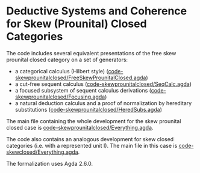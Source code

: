 # Deductive Systems and Coherence for Skew (Prounital) Closed Categories

The code includes several equivalent presentations of the free skew prounital closed category on a set of generators:
- a categorical calculus (Hilbert style) ([code-skewprounitalclosed/FreeSkewProunitalClosed.agda](https://github.com/niccoloveltri/skewclosedcats/blob/master/code-skewprounitalclosed/FreeSkewProunitalClosed.agda))
- a cut-free sequent calculus ([code-skewprounitalclosed/SeqCalc.agda](https://github.com/niccoloveltri/skewclosedcats/blob/master/code-skewprounitalclosed/SeqCalc.agda))
- a focused subsystem of sequent calculus derivations ([code-skewprounitalclosed/Focusing.agda](https://github.com/niccoloveltri/skewclosedcats/blob/master/code-skewprounitalclosed/Focusing.agda))
- a natural deduction calculus and a proof of normalization by hereditary substitutions ([code-skewprounitalclosed/HeredSubs.agda](https://github.com/niccoloveltri/skewclosedcats/blob/master/code-skewprounitalclosed/HeredSubs.agda))

The main file containing the whole development for the skew prounital closed case is [code-skewprounitalclosed/Everything.agda](https://github.com/niccoloveltri/skewclosedcats/blob/master/code-skewprounitalclosed/Everything.agda).

The code also contains an analogous development for skew closed categories (i.e. with a represented unit I).
The main file in this case is [code-skewclosed/Everything.agda](https://github.com/niccoloveltri/skewclosedcats/blob/master/code-skewclosed/Everything.agda).

The formalization uses Agda 2.6.0. 
